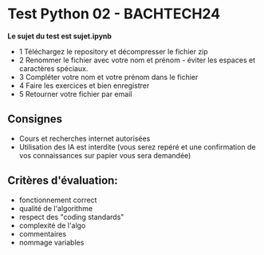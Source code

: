 # Test Python 02 - BACHTECH24

**Le sujet du test est sujet.ipynb**

- 1 Téléchargez le repository et décompresser le fichier zip
- 2 Renommer le fichier avec votre nom et prénom - éviter les espaces et caractères spéciaux.
- 3 Compléter votre nom et votre prénom dans le fichier
- 4 Faire les exercices et bien enregistrer
- 5 Retourner votre fichier par email

## Consignes

- Cours et recherches internet autorisées
- Utilisation des IA est interdite (vous serez repéré et une confirmation de vos connaissances sur papier vous sera demandée)

## Critères d'évaluation:

- fonctionnement correct
- qualité de l'algorithme
- respect des "coding standards"
- complexité de l'algo
- commentaires
- nommage variables
